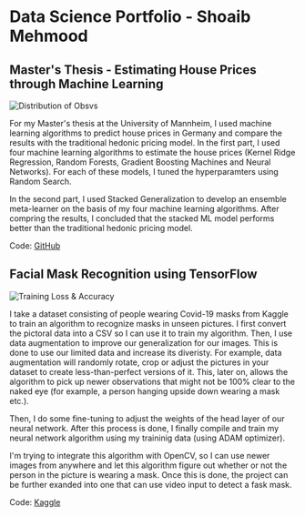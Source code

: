 # Data Science Portfolio - Shoaib Mehmood


## Master's Thesis - Estimating House Prices through Machine Learning
 
 ![Distribution of Obsvs](master/chloropeth%20crope.png)
 
  For my Master's thesis at the University of Mannheim, I used machine learning algorithms to predict house prices in Germany and compare the results with the traditional hedonic pricing model. In the first part, I used four machine learning algorithms to estimate the house prices (Kernel Ridge Regression, Random Forests, Gradient Boosting Machines and Neural Networks). For each of these models, I tuned the hyperparamters using Random Search. 
  
  In the second part, I used Stacked Generalization to develop an ensemble meta-learner on the basis of my four machine learning algorithms. After compring the results, I concluded that the stacked ML model performs better than the traditional hedonic pricing model. 
  
  Code: [GitHub](https://github.com/shoaibmnagi/masters-thesis)


## Facial Mask Recognition using TensorFlow

![Training Loss & Accuracy](https://www.kaggleusercontent.com/kf/38196102/eyJhbGciOiJkaXIiLCJlbmMiOiJBMTI4Q0JDLUhTMjU2In0..pDCSfgJ3V1WElpXoRYDANw.W4EkI5TtoYf5qkioOF2sUqw84607RB8PpodAJoZAzlPORwcGMhlDYE845NZOw1oPdqWlL6nNWFPH28H8Q00SE9RKYf2mdE2YzXWUl8FBZSk25U3jU35X9sjH4vP3anMOMJSXR9Bcii47ankayDTGrJ1wMp2Iz_1OB0vTJIiODjl0AcTeCbUSo64SI7JNenafQet8fy4uiSqvRBNvkIroLU-m4ZF5JzhO1Uu4F6nu22N4af-R01j0Q5x5s2IQqTuof5ocpYhlt9RPZJ-JwfpTUBFr4ua7TyHU7PNqJ5aMi1liVomFaQBobvcjKKJGj7EuWaJSxzIzx2gPpm7HjjUwwTPbEglF-c2ddZvY235M57zc5aqsNoFUid-Z6OPSj3CFKmpNG3zVFTLKkjATKvSaf2C-VxtDfawBmBVKf1ew6rpUzO8dXNnLvt_5JUMe3fYXIi-IAmzilpGK3RoBbOY8LAUhXTMJekiAlNt8QRHmhcBJV2GkafUaj9pyFJAQ_D5AOOnxrV83hXhRniZHB8mvcaOGD8jYq-LTBmZuuI2qkiCUnmA4NtTAV3R3wM7tWwZ20wN1UV92x0sWc_yjarul8ieYo8TG__6dy3h0Ylvm9j8lnRe61niLmXIjQ61ebwKFGoWIwZewOczXIo4EV_ztsK3VShtx4vBU5jUHe6Ahttw.iIdcWslqk1ew8uW_JONaWw/__results___files/__results___9_3.PNG)

  I take a dataset consisting of people wearing Covid-19 masks from Kaggle to train an algorithm to recognize masks in unseen pictures. I first convert the pictoral data into a CSV so I can use it to train my algorithm. Then, I use data augmentation to improve our generalization for our images. This is done to use our limited data and increase its diveristy. For example, data augmentation will randomly rotate, crop or adjust the pictures in your dataset to create less-than-perfect versions of it. This, later on, allows the algorithm to pick up newer observations that might not be 100% clear to the naked eye (for example, a person hanging upside down wearing a mask etc.).

 Then, I do some fine-tuning to adjust the weights of the head layer of our neural network. After this process is done, I finally compile and train my neural network algorithm using my traininig data (using ADAM optimizer). 
 
 I'm trying to integrate this algorithm with OpenCV, so I can use newer images from anywhere and let this algorithm figure out whether or not the person in the picture is wearing a mask. Once this is done, the project can be further exanded into one that can use video input to detect a fask mask.
 
 Code: [Kaggle](https://www.kaggle.com/shoaibmnagi/face-mask-detection)
